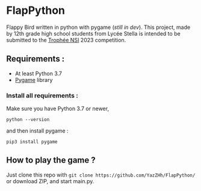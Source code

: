 # FlapPython
Flappy Bird written in python with pygame (_still in dev_).
This project, made by 12th grade high school students from Lycée Stella is intended to be submitted to the [Trophée NSI](https://trophees-nsi.fr/) 2023 competition.

## Requirements :
- At least Python 3.7
- [Pygame](https://github.com/pygame/pygame) library

### Install all requirements :
Make sure you have Python 3.7 or newer, 
```
python --version
```
and then install pygame :
```
pip3 install pygame
```

## How to play the game ?
Just clone this repo with `git clone https://github.com/YazZHh/FlapPython/` or download ZIP, and start main.py.

